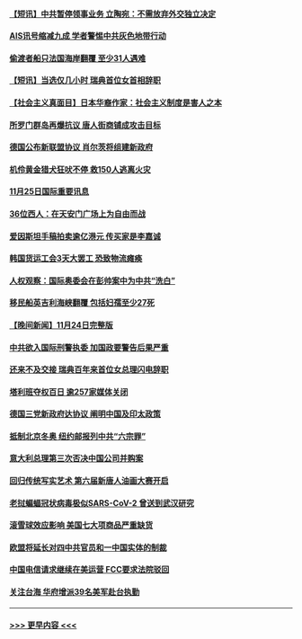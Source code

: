 #### [【短讯】中共暂停领事业务 立陶宛：不需放弃外交独立决定](../pages/prog202/a103277733.md?t=11260101) 
#### [AIS讯号缩减九成 学者警惕中共灰色地带行动](../pages/prog202/a103277675.md?t=11260101) 
#### [偷渡者船只法国海岸翻覆 至少31人遇难](../pages/prog202/a103277673.md?t=11260101) 
#### [【短讯】当选仅几小时 瑞典首位女首相辞职](../pages/prog202/a103277654.md?t=11260101) 
#### [【社会主义真面目】日本华裔作家：社会主义制度是害人之本](../pages/prog202/a103277641.md?t=11260101) 
#### [所罗门群岛再爆抗议 唐人街商铺成攻击目标](../pages/prog202/a103277573.md?t=11260101) 
#### [德国公布新联盟协议 肖尔茨将组建新政府](../pages/prog202/a103277570.md?t=11260101) 
#### [机伶黄金猎犬狂吠不停 救150人逃离火灾](../pages/prog202/a103277520.md?t=11260101) 
#### [11月25日国际重要讯息](../pages/prog202/a103277438.md?t=11260101) 
#### [36位西人：在天安门广场上为自由而战](../pages/prog202/a103277444.md?t=11260101) 
#### [爱因斯坦手稿拍卖逾亿港元 传买家是李嘉诚](../pages/prog202/a103277408.md?t=11260101) 
#### [韩国货运工会3天大罢工 恐致物流瘫痪](../pages/prog202/a103277340.md?t=11260101) 
#### [人权观察：国际奥委会在彭帅案中为中共“洗白”](../pages/prog202/a103277346.md?t=11260101) 
#### [移民船英吉利海峡翻覆 包括妇孺至少27死](../pages/prog202/a103277300.md?t=11260101) 
#### [【晚间新闻】11月24日完整版](../pages/prog202/a103277200.md?t=11260101) 
#### [中共欲入国际刑警执委 加国政要警告后果严重](../pages/prog202/a103277042.md?t=11260101) 
#### [还来不及交接 瑞典百年来首位女总理闪电辞职](../pages/prog202/a103277187.md?t=11260101) 
#### [塔利班夺权百日 逾257家媒体关闭](../pages/prog202/a103277141.md?t=11260101) 
#### [德国三党新政府达协议 阐明中国及印太政策](../pages/prog202/a103276995.md?t=11260101) 
#### [抵制北京冬奥 纽约邮报列中共“六宗罪”](../pages/prog202/a103276993.md?t=11260101) 
#### [意大利总理第三次否决中国公司并购案](../pages/prog202/a103276968.md?t=11260101) 
#### [回归传统写实艺术 第六届新唐人油画大赛开启](../pages/prog202/a103276999.md?t=11260101) 
#### [老挝蝙蝠冠状病毒极似SARS-CoV-2 曾送到武汉研究](../pages/prog202/a103276955.md?t=11260101) 
#### [滚雪球效应影响 美国七大项商品严重缺货](../pages/prog202/a103276850.md?t=11260101) 
#### [欧盟将延长对四中共官员和一中国实体的制裁](../pages/prog202/a103276926.md?t=11260101) 
#### [中国电信请求继续在美运营 FCC要求法院驳回](../pages/prog202/a103276831.md?t=11260101) 
#### [关注台海 华府增派39名美军赴台执勤](../pages/prog202/a103276719.md?t=11260101) 

----
#### [ >>> 更早内容 <<< ](../indexes/prog202-earlier.md)
